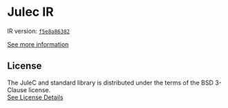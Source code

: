 # Julec IR

IR version: [`f5e8a86382`](https://github.com/julelang/jule/tree/f5e8a863821f8c1e238c52f91ecff0ed6131c82f)

[See more information](https://manual.jule.dev/getting-started/install-from-source/compile-from-ir.html)

## License

The JuleC and standard library is distributed under the terms of the BSD 3-Clause license. \
[See License Details](./LICENSE)
